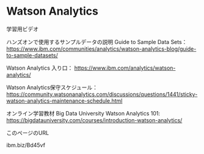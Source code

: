 # Watson Analytics

学習用ビデオ

ハンズオンで使用するサンプルデータの説明 Guide to Sample Data Sets：
https://www.ibm.com/communities/analytics/watson-analytics-blog/guide-to-sample-datasets/

Watson Analytics 入り口：
https://www.ibm.com/analytics/watson-analytics/

Watson Analytics保守スケジュール：
https://community.watsonanalytics.com/discussions/questions/1441/sticky-watson-analytics-maintenance-schedule.html

オンライン学習教材 Big Data University Watson Analytics 101: 
https://bigdatauniversity.com/courses/introduction-watson-analytics/

このページのURL

ibm.biz/Bd45vf

